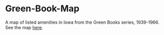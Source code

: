 # Green-Book-Map
A map of listed amenities in Iowa from the Green Books series, 1939-1966.
See the map [here](https://ui-libraries.github.io/green_books_iowa_map/).
